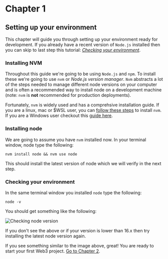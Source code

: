 # Chapter 1

## Setting up your environment
This chapter will guide you through setting up your environment ready for development.  If you already have a recent version of `Node.js` installed then you can skip to last step this tutorial: _[Checking your environment](#checking-your-environment)_.

### Installing NVM
Throughout this guide we're going to be using `Node.js` and `npm`.  To install these we're going to use `nvm` or _Node.js version manager_.  `Nvm` abstracts a lot of the steps needed to manage different node versions on your computer and is often a recommended way to install node on a development machine (note: `nvm` is **not** recommended for production deployments).

Fortunately, `nvm` is widely used and has a comprehsive installation guide.  If you are a linux, mac or $WSL user, you can [follow these steps](https://github.com/nvm-sh/nvm#installation-and-update) to install `nvm`.  If you are a Windows user checkout this [guide here](https://github.com/coreybutler/nvm-windows#installation--upgrades).

### Installing node
We are going to assume you have `nvm` installed now. In your terminal window, node type the following:

```nvm install node && nvm use node```

This should install the latest version of node which we will verify in the next step.

### Checking your environment
In the same terminal window you installed `node` type the following:

```node -v```

You should get something like the following:

<img src="../assets/check_version.png" alt="Checking node version" />

If you don't see the above or if your version is lower than 16.x then try installing the latest node version again.

If you see something similar to the image above, great! You are ready to start your first Web3 project.  [Go to Chapter 2](../chapter-2/).
